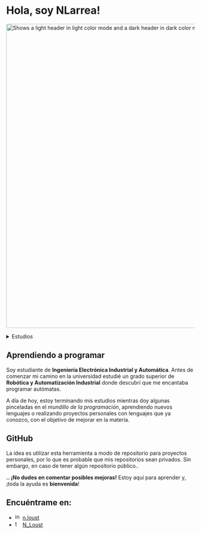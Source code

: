 # Hola, soy NLarrea!
<!-- COMENTARIO: todo lo que está entre la línea 2 y 5 no se muestra
<img width="719" alt="logo_black" src="https://user-images.githubusercontent.com/110897750/184249800-567fbe55-8af9-4427-bff9-4aee03427c36.png">
<img width="719" alt="logo_white" src="https://user-images.githubusercontent.com/110897750/184250117-f864aeb3-108b-4571-a94c-973ae763cf2f.png">
-->

<picture>
  <source media="(prefers-color-scheme: dark)" srcset="https://user-images.githubusercontent.com/110897750/184342147-19bd7442-f86a-469d-bf40-3495f4de8644.png">
  <source media="(prefers-color-scheme: light)" srcset="https://user-images.githubusercontent.com/110897750/184353604-68c0932b-2302-46b8-89d5-13f256bd112c.png">
  <img width="811" alt="Shows a light header in light color mode and a dark header in dark color mode" src="https://user-images.githubusercontent.com/110897750/184353604-68c0932b-2302-46b8-89d5-13f256bd112c.png">
</picture>

<p></p>
<!-- PARA USAR UNA "SECCIÓN COLAPSADA" (un desplegable) USAR HTML: -->
<details><summary>Estudios</summary>
<p></p>
  <ul> <!-- todo lo que vaya entre <ul></ul> será una lista-->
    <li type="disc">Ingeniería Electrónica Industrial y Automática</li> <!-- elementos de lista. "disc" hace referencia a un punto negro sin más -->
    <li type="disc">Especialización en Gestión de medios de producción en la industria altamente automatizada</li>
    <li type="disc">Grado superior de Robótica y Automatización Industrial</li>
    <li type="disc">Certificados de Tia Portal y Universal Robots</li>
    <li type="disc">Aprendiendo por diversión: C++, C#, Python, Kotlin, ...</li>
  </ul>
</details>

## Aprendiendo a programar
Soy estudiante de **Ingeniería Electrónica Industrial y Automática**.
Antes de comenzar mi camino en la universidad estudié un grado superior de **Robótica y Automatización Industrial** donde descubrí que me encantaba programar autómatas.

A día de hoy, estoy terminando mis estudios mientras doy algunas pinceladas en el _mundillo de la programación_, aprendiendo nuevos lenguajes o realizando proyectos personales con lenguajes que ya conozco, con el objetivo de mejorar en la materia.

## GitHub
La idea es utilizar esta herramienta a modo de repositorio para proyectos personales, por lo que es probable que mis repositorios sean privados. Sin embargo, en caso de tener algún repositorio público..

**.. ¡No dudes en comentar posibles mejoras!** Estoy aquí para aprender y, ¡toda la ayuda es **bienvenida**!

## Encuéntrame en:
  - <img width="16" alt="instagram_logo" src="https://user-images.githubusercontent.com/110897750/184251100-51758ebf-4995-42f8-a34e-30e659bd2708.png"> [n.loust](https://www.instagram.com/n.loust/)
  - <img width="16" alt="twitter_logo" src="https://user-images.githubusercontent.com/110897750/184251536-c7f1c9e4-5232-4d08-b3e6-0d8cf1c9a07c.png"> [N_Loust](https://twitter.com/N_Loust)
<!--
<img width=".." alt=".." src=".."> hacen referencia a las imagenes tanto del insta como de twitter que he colocado
[nombre](url) hace referencia a un link cualquiera, en mi caso, mis RRSS
-->
